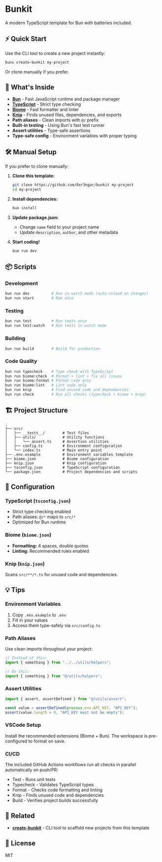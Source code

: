 # Bunkit

A modern TypeScript template for Bun with batteries included.

## ⚡ Quick Start

Use the CLI tool to create a new project instantly:

```bash
bunx create-bunkit my-project
```

Or clone manually if you prefer.

## 🚀 What's Inside

- **[Bun](https://bun.sh/)** - Fast JavaScript runtime and package manager
- **[TypeScript](https://www.typescriptlang.org/)** - Strict type checking
- **[Biome](https://biomejs.dev/)** - Fast formatter and linter
- **[Knip](https://knip.dev/)** - Finds unused files, dependencies, and exports
- **Path aliases** - Clean imports with `@/` prefix
- **Built-in testing** - Using Bun's fast test runner
- **Assert utilities** - Type-safe assertions
- **Type-safe config** - Environment variables with proper typing

## 🛠️ Manual Setup

If you prefer to clone manually:

1. **Clone this template:**
   ```bash
   git clone https://github.com/0xr3ngar/bunkit my-project
   cd my-project
   ```

2. **Install dependencies:**
   ```bash
   bun install
   ```

3. **Update package.json:**
   - Change `name` field to your project name
   - Update `description`, `author`, and other metadata

4. **Start coding!**
   ```bash
   bun run dev
   ```

## 📦 Scripts

### Development
```bash
bun run dev          # Run in watch mode (auto-reload on changes)
bun run start        # Run once
```

### Testing
```bash
bun run test         # Run tests once
bun run test:watch   # Run tests in watch mode
```

### Building
```bash
bun run build        # Build for production
```

### Code Quality
```bash
bun run typecheck    # Type check with TypeScript
bun run biome:check  # Format + lint + fix all issues
bun run biome:format # Format code only
bun run biome:lint   # Lint code only
bun run knip         # Find unused code and dependencies
bun run check        # Run all checks (typecheck + biome + knip)
```

## 🏗️ Project Structure

```
.
├── src/
│   ├── __tests__/        # Test files
│   ├── utils/            # Utility functions
│   │   └── assert.ts     # Assertion utilities
│   ├── config.ts         # Environment configuration
│   └── index.ts          # Main entry point
├── .env.example          # Environment variables template
├── biome.json            # Biome configuration
├── knip.json             # Knip configuration
├── tsconfig.json         # TypeScript configuration
└── package.json          # Project dependencies and scripts
```

## 🔧 Configuration

### TypeScript (`tsconfig.json`)
- Strict type checking enabled
- Path aliases: `@/*` maps to `src/*`
- Optimized for Bun runtime

### Biome (`biome.json`)
- **Formatting:** 4 spaces, double quotes
- **Linting:** Recommended rules enabled

### Knip (`knip.json`)
Scans `src/**/*.ts` for unused code and dependencies.

## 💡 Tips

### Environment Variables
1. Copy `.env.example` to `.env`
2. Fill in your values
3. Access them type-safely via `src/config.ts`

### Path Aliases
Use clean imports throughout your project:
```typescript
// Instead of this:
import { something } from "../../utils/helpers";

// Do this:
import { something } from "@/utils/helpers";
```

### Assert Utilities
```typescript
import { assert, assertDefined } from "@/utils/assert";

const value = assertDefined(process.env.API_KEY, "API_KEY");
assert(value.length > 0, "API_KEY must not be empty");
```

### VSCode Setup
Install the recommended extensions (Biome + Bun). The workspace is pre-configured to format on save.

### CI/CD
The included GitHub Actions workflows run all checks in parallel automatically on push/PR:
- Test - Runs unit tests
- Typecheck - Validates TypeScript types
- Format - Checks code formatting and linting
- Knip - Finds unused code and dependencies
- Build - Verifies project builds successfully

## 🔗 Related

- **[create-bunkit](https://www.npmjs.com/package/create-bunkit)** - CLI tool to scaffold new projects from this template

## 📝 License

MIT

